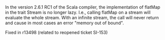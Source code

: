In the version 2.6.1 RC1 of the Scala compiler, the implementation of flatMap in the trait Stream is no longer lazy. I.e., calling flatMap on a stream will evaluate the whole stream. With an infinite stream, the call will never return and cause in most cases an error "memory out of bound".


Fixed in r13498 (related to reopened ticket SI-153)
